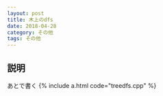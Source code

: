 ```yaml
---
layout: post
title: 木上のdfs
date: 2018-04-28
category: その他
tags: その他
---
```


## 説明
あとで書く
{% include a.html code="treedfs.cpp" %}